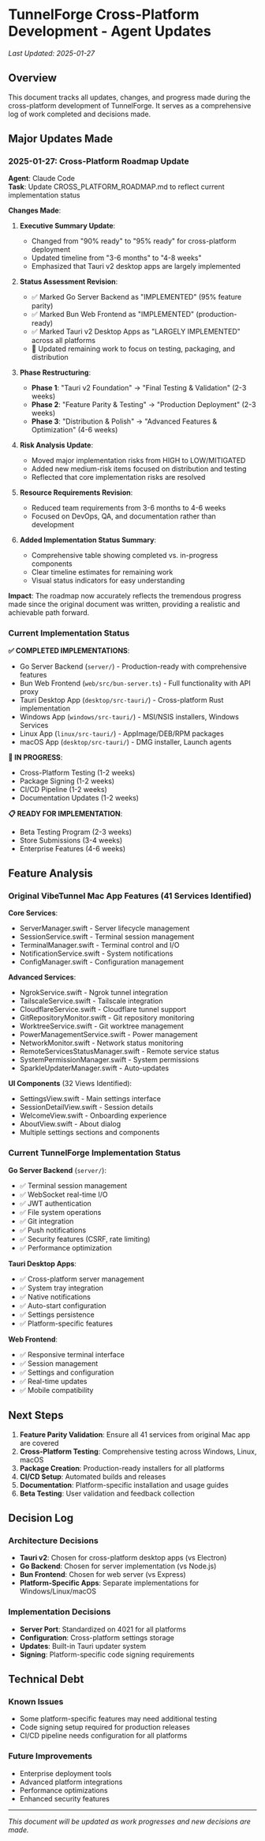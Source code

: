 # TunnelForge Cross-Platform Development - Agent Updates

*Last Updated: 2025-01-27*

## Overview

This document tracks all updates, changes, and progress made during the cross-platform development of TunnelForge. It serves as a comprehensive log of work completed and decisions made.

## Major Updates Made

### 2025-01-27: Cross-Platform Roadmap Update

**Agent**: Claude Code  
**Task**: Update CROSS_PLATFORM_ROADMAP.md to reflect current implementation status

**Changes Made**:
1. **Executive Summary Update**:
   - Changed from "90% ready" to "95% ready" for cross-platform deployment
   - Updated timeline from "3-6 months" to "4-8 weeks"
   - Emphasized that Tauri v2 desktop apps are largely implemented

2. **Status Assessment Revision**:
   - ✅ Marked Go Server Backend as "IMPLEMENTED" (95% feature parity)
   - ✅ Marked Bun Web Frontend as "IMPLEMENTED" (production-ready)
   - ✅ Marked Tauri v2 Desktop Apps as "LARGELY IMPLEMENTED" across all platforms
   - 🚧 Updated remaining work to focus on testing, packaging, and distribution

3. **Phase Restructuring**:
   - **Phase 1**: "Tauri v2 Foundation" → "Final Testing & Validation" (2-3 weeks)
   - **Phase 2**: "Feature Parity & Testing" → "Production Deployment" (2-3 weeks)
   - **Phase 3**: "Distribution & Polish" → "Advanced Features & Optimization" (4-6 weeks)

4. **Risk Analysis Update**:
   - Moved major implementation risks from HIGH to LOW/MITIGATED
   - Added new medium-risk items focused on distribution and testing
   - Reflected that core implementation risks are resolved

5. **Resource Requirements Revision**:
   - Reduced team requirements from 3-6 months to 4-6 weeks
   - Focused on DevOps, QA, and documentation rather than development

6. **Added Implementation Status Summary**:
   - Comprehensive table showing completed vs. in-progress components
   - Clear timeline estimates for remaining work
   - Visual status indicators for easy understanding

**Impact**: The roadmap now accurately reflects the tremendous progress made since the original document was written, providing a realistic and achievable path forward.

### Current Implementation Status

**✅ COMPLETED IMPLEMENTATIONS**:
- Go Server Backend (`server/`) - Production-ready with comprehensive features
- Bun Web Frontend (`web/src/bun-server.ts`) - Full functionality with API proxy
- Tauri Desktop App (`desktop/src-tauri/`) - Cross-platform Rust implementation
- Windows App (`windows/src-tauri/`) - MSI/NSIS installers, Windows Services
- Linux App (`linux/src-tauri/`) - AppImage/DEB/RPM packages
- macOS App (`desktop/src-tauri/`) - DMG installer, Launch agents

**🚧 IN PROGRESS**:
- Cross-Platform Testing (1-2 weeks)
- Package Signing (1-2 weeks)
- CI/CD Pipeline (1-2 weeks)
- Documentation Updates (1-2 weeks)

**📋 READY FOR IMPLEMENTATION**:
- Beta Testing Program (2-3 weeks)
- Store Submissions (3-4 weeks)
- Enterprise Features (4-6 weeks)

## Feature Analysis

### Original VibeTunnel Mac App Features (41 Services Identified)

**Core Services**:
- ServerManager.swift - Server lifecycle management
- SessionService.swift - Terminal session management 
- TerminalManager.swift - Terminal control and I/O
- NotificationService.swift - System notifications
- ConfigManager.swift - Configuration management

**Advanced Services**:
- NgrokService.swift - Ngrok tunnel integration
- TailscaleService.swift - Tailscale integration
- CloudflareService.swift - Cloudflare tunnel support
- GitRepositoryMonitor.swift - Git repository monitoring
- WorktreeService.swift - Git worktree management
- PowerManagementService.swift - Power management
- NetworkMonitor.swift - Network status monitoring
- RemoteServicesStatusManager.swift - Remote service status
- SystemPermissionManager.swift - System permissions
- SparkleUpdaterManager.swift - Auto-updates

**UI Components** (32 Views Identified):
- SettingsView.swift - Main settings interface
- SessionDetailView.swift - Session details
- WelcomeView.swift - Onboarding experience
- AboutView.swift - About dialog
- Multiple settings sections and components

### Current TunnelForge Implementation Status

**Go Server Backend** (`server/`):
- ✅ Terminal session management
- ✅ WebSocket real-time I/O
- ✅ JWT authentication
- ✅ File system operations
- ✅ Git integration
- ✅ Push notifications
- ✅ Security features (CSRF, rate limiting)
- ✅ Performance optimization

**Tauri Desktop Apps**:
- ✅ Cross-platform server management
- ✅ System tray integration
- ✅ Native notifications
- ✅ Auto-start configuration
- ✅ Settings persistence
- ✅ Platform-specific features

**Web Frontend**:
- ✅ Responsive terminal interface
- ✅ Session management
- ✅ Settings and configuration
- ✅ Real-time updates
- ✅ Mobile compatibility

## Next Steps

1. **Feature Parity Validation**: Ensure all 41 services from original Mac app are covered
2. **Cross-Platform Testing**: Comprehensive testing across Windows, Linux, macOS
3. **Package Creation**: Production-ready installers for all platforms
4. **CI/CD Setup**: Automated builds and releases
5. **Documentation**: Platform-specific installation and usage guides
6. **Beta Testing**: User validation and feedback collection

## Decision Log

### Architecture Decisions
- **Tauri v2**: Chosen for cross-platform desktop apps (vs Electron)
- **Go Backend**: Chosen for server implementation (vs Node.js)
- **Bun Frontend**: Chosen for web server (vs Express)
- **Platform-Specific Apps**: Separate implementations for Windows/Linux/macOS

### Implementation Decisions
- **Server Port**: Standardized on 4021 for all platforms
- **Configuration**: Cross-platform settings storage
- **Updates**: Built-in Tauri updater system
- **Signing**: Platform-specific code signing requirements

## Technical Debt

### Known Issues
- Some platform-specific features may need additional testing
- Code signing setup required for production releases
- CI/CD pipeline needs configuration for all platforms

### Future Improvements
- Enterprise deployment tools
- Advanced platform integrations
- Performance optimizations
- Enhanced security features

---

*This document will be updated as work progresses and new decisions are made.*